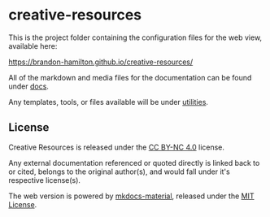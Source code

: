 # creative-resources

This is the project folder containing the configuration files for the web view, available here:

https://brandon-hamilton.github.io/creative-resources/

All of the markdown and media files for the documentation can be found under [docs](/docs).

Any templates, tools, or files available will be under [utilities](/utilities).

## License

Creative Resources is released under the [CC BY-NC 4.0](https://creativecommons.org/licenses/by-nc/4.0/) license.

Any external documentation referenced or quoted directly is linked back to or cited, belongs to the original author(s), and would fall under it's respective license(s).

The web version is powered by [mkdocs-material](https://github.com/squidfunk/mkdocs-material), released under the [MIT License](https://github.com/squidfunk/mkdocs-material/blob/master/LICENSE).
